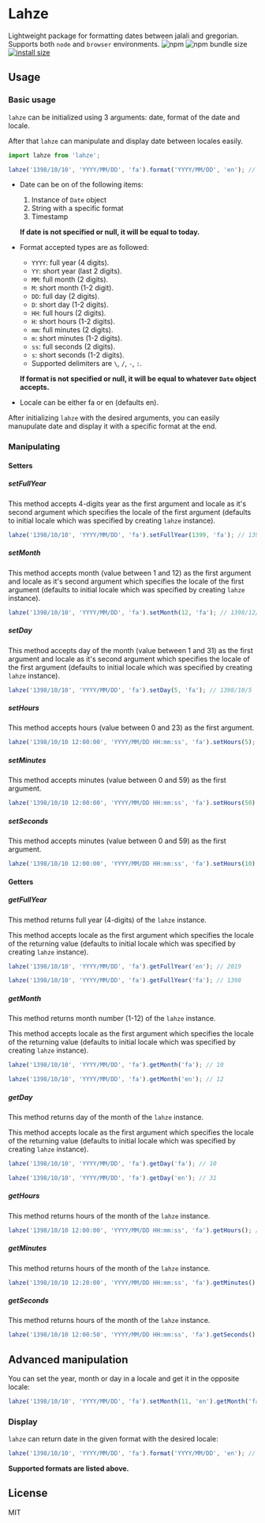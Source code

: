 # Lahze

Lightweight package for formatting dates between jalali and gregorian. Supports both `node` and `browser` environments.
![npm](https://img.shields.io/npm/dw/lahze?label=Downloads)
![npm bundle size](https://img.shields.io/bundlephobia/minzip/lahze)
[![install size](https://packagephobia.now.sh/badge?p=hod)](https://packagephobia.now.sh/result?p=lahze)


## Usage

### Basic usage

`lahze` can be initialized using 3 arguments: date, format of the date and locale.

After that `lahze` can manipulate and display date between locales easily.

```js
import lahze from 'lahze';

lahze('1398/10/10', 'YYYY/MM/DD', 'fa').format('YYYY/MM/DD', 'en'); // 2019/12/31
```

* Date can be on of the following items:
  1. Instance of `Date` object
  2. String with a specific format
  3. Timestamp

  **If date is not specified or null, it will be equal to today.**

* Format accepted types are as followed:
  * `YYYY`: full year (4 digits).
  * `YY`: short year (last 2 digits).
  * `MM`: full month (2 digits).
  * `M`: short month (1-2 digit).
  * `DD`: full day (2 digits).
  * `D`: short day (1-2 digits).
  * `HH`: full hours (2 digits).
  * `H`: short hours (1-2 digits).
  * `mm`: full minutes (2 digits).
  * `m`: short minutes (1-2 digits).
  * `ss`: full seconds (2 digits).
  * `s`: short seconds (1-2 digits).
  * Supported delimiters are `\`, `/`, `-`, `:`.

  **If format is not specified or null, it will be equal to whatever `Date` object accepts.**

* Locale can be either fa or en (defaults en).

After initializing `lahze` with the desired arguments, you can easily manupulate date and display it with a specific format at the end.

### Manipulating

#### Setters

##### setFullYear

This method accepts 4-digits year as the first argument and locale as it's second argument which specifies the locale of the first argument (defaults to initial locale which was specified by creating `lahze` instance).

```js
lahze('1398/10/10', 'YYYY/MM/DD', 'fa').setFullYear(1399, 'fa'); // 1399/10/10
```

##### setMonth

This method accepts month (value between 1 and 12) as the first argument and locale as it's second argument which specifies the locale of the first argument (defaults to initial locale which was specified by creating `lahze` instance).

```js
lahze('1398/10/10', 'YYYY/MM/DD', 'fa').setMonth(12, 'fa'); // 1398/12/10
```

##### setDay

This method accepts day of the month (value between 1 and 31) as the first argument and locale as it's second argument which specifies the locale of the first argument (defaults to initial locale which was specified by creating `lahze` instance).

```js
lahze('1398/10/10', 'YYYY/MM/DD', 'fa').setDay(5, 'fa'); // 1398/10/5
```

##### setHours

This method accepts hours (value between 0 and 23) as the first argument.

```js
lahze('1398/10/10 12:00:00', 'YYYY/MM/DD HH:mm:ss', 'fa').setHours(5); // 1398/10/10 5:00:00
```

##### setMinutes

This method accepts minutes (value between 0 and 59) as the first argument.

```js
lahze('1398/10/10 12:00:00', 'YYYY/MM/DD HH:mm:ss', 'fa').setHours(50); // 1398/10/10 12:50:00
```

##### setSeconds

This method accepts minutes (value between 0 and 59) as the first argument.

```js
lahze('1398/10/10 12:00:00', 'YYYY/MM/DD HH:mm:ss', 'fa').setHours(10); // 1398/10/10 12:00:10
```

#### Getters

##### getFullYear

This method returns full year (4-digits) of the `lahze` instance.

This method accepts locale as the first argument which specifies the locale of the returning value (defaults to initial locale which was specified by creating `lahze` instance).

```js
lahze('1398/10/10', 'YYYY/MM/DD', 'fa').getFullYear('en'); // 2019

lahze('1398/10/10', 'YYYY/MM/DD', 'fa').getFullYear('fa'); // 1398
```

##### getMonth

This method returns month number (1-12) of the `lahze` instance.

This method accepts locale as the first argument which specifies the locale of the returning value (defaults to initial locale which was specified by creating `lahze` instance).

```js
lahze('1398/10/10', 'YYYY/MM/DD', 'fa').getMonth('fa'); // 10

lahze('1398/10/10', 'YYYY/MM/DD', 'fa').getMonth('en'); // 12
```

##### getDay

This method returns day of the month of the `lahze` instance.

This method accepts locale as the first argument which specifies the locale of the returning value (defaults to initial locale which was specified by creating `lahze` instance).

```js
lahze('1398/10/10', 'YYYY/MM/DD', 'fa').getDay('fa'); // 10

lahze('1398/10/10', 'YYYY/MM/DD', 'fa').getDay('en'); // 31
```

##### getHours

This method returns hours of the month of the `lahze` instance.

```js
lahze('1398/10/10 12:00:00', 'YYYY/MM/DD HH:mm:ss', 'fa').getHours(); // 12
```

##### getMinutes

This method returns hours of the month of the `lahze` instance.

```js
lahze('1398/10/10 12:20:00', 'YYYY/MM/DD HH:mm:ss', 'fa').getMinutes(); // 20
```

##### getSeconds

This method returns hours of the month of the `lahze` instance.

```js
lahze('1398/10/10 12:00:50', 'YYYY/MM/DD HH:mm:ss', 'fa').getSeconds(); // 50
```

## Advanced manipulation

You can set the year, month or day in a locale and get it in the opposite locale:

```js
lahze('1398/10/10', 'YYYY/MM/DD', 'fa').setMonth(11, 'en').getMonth('fa'); // 8
```

### Display

`lahze` can return date in the given format with the desired locale:

```js
lahze('1398/10/10', 'YYYY/MM/DD', 'fa').format('YYYY/MM/DD', 'en'); // 2019/12/31
```

**Supported formats are listed above.**

## License
MIT